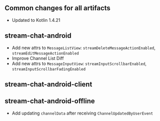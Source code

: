 ## Common changes for all artifacts
- Updated to Kotlin 1.4.21

## stream-chat-android
- Add new attrs to `MessageListView`: `streamDeleteMessageActionEnabled`, `streamEditMessageActionEnabled`
- Improve Channel List Diff
- Add new attrs to `MessageInputView`: `streamInputScrollbarEnabled`, `streamInputScrollbarFadingEnabled`

## stream-chat-android-client

## stream-chat-android-offline
- Add updating `channelData` after receiving `ChannelUpdatedByUserEvent`
